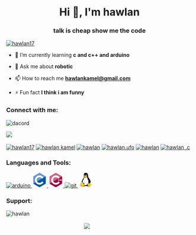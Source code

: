 <h1 align="center">Hi 👋, I'm hawlan</h1>
<h3 align="center">talk is cheap show me the code</h3>



<p align="left"> <a href="https://twitter.com/hawlan17" target="blank"><img src="https://img.shields.io/twitter/follow/hawlan17?logo=twitter&style=for-the-badge" alt="hawlan17" </p></a> 
   
                                                                     
                                                                         

- 🌱 I’m currently learning **c and c++ and arduino**

- 💬 Ask me about **robotic**

- 📫 How to reach me **hawlankamel@gmail.com**

- ⚡ Fun fact **I think i am funny**

<h3 align="left">Connect with me:</h3>

![dacord](https://discord.c99.nl/widget/theme-4/850476096386367500.png)


<a href="https://discord.gg/ebMPJ7nHAW"><img src="https://discord.com/api/guilds/910240318224498698/widget.png?style=banner2"></a>
<p align="left">
<a href="https://twitter.com/hawlan17" target="blank"><img align="center" src="https://raw.githubusercontent.com/rahuldkjain/github-profile-readme-generator/master/src/images/icons/Social/twitter.svg" alt="hawlan17" height="30" width="40" /></a>
<a href="https://linkedin.com/in/hawlan kamel" target="blank"><img align="center" src="https://raw.githubusercontent.com/rahuldkjain/github-profile-readme-generator/master/src/images/icons/Social/linked-in-alt.svg" alt="hawlan kamel" height="30" width="40" /></a>
<a href="https://stackoverflow.com/users/hawlan" target="blank"><img align="center" src="https://raw.githubusercontent.com/rahuldkjain/github-profile-readme-generator/master/src/images/icons/Social/stack-overflow.svg" alt="hawlan" height="30" width="40" /></a>
<a href="https://instagram.com/hawlan.ufo" target="blank"><img align="center" src="https://raw.githubusercontent.com/rahuldkjain/github-profile-readme-generator/master/src/images/icons/Social/instagram.svg" alt="hawlan.ufo" height="30" width="40" /></a>
<a href="https://www.youtube.com/c/hawlan" target="blank"><img align="center" src="https://raw.githubusercontent.com/rahuldkjain/github-profile-readme-generator/master/src/images/icons/Social/youtube.svg" alt="hawlan" height="30" width="40" /></a>
<a href="https://www.hackerrank.com/hawlan .c" target="blank"><img align="center" src="https://raw.githubusercontent.com/rahuldkjain/github-profile-readme-generator/master/src/images/icons/Social/hackerrank.svg" alt="hawlan .c" height="30" width="40" /></a>
</p>




<h3 align="left">Languages and Tools:</h3>
<p align="left"> <a href="https://www.arduino.cc/" target="_blank" rel="noreferrer"> <img src="https://cdn.worldvectorlogo.com/logos/arduino-1.svg" alt="arduino" width="40" height="40"/> </a> <a href="https://www.cprogramming.com/" target="_blank" rel="noreferrer"> <img src="https://raw.githubusercontent.com/devicons/devicon/master/icons/c/c-original.svg" alt="c" width="40" height="40"/> </a> <a href="https://www.w3schools.com/cpp/" target="_blank" rel="noreferrer"> <img src="https://raw.githubusercontent.com/devicons/devicon/master/icons/cplusplus/cplusplus-original.svg" alt="cplusplus" width="40" height="40"/> </a> <a href="https://git-scm.com/" target="_blank" rel="noreferrer"> <img src="https://www.vectorlogo.zone/logos/git-scm/git-scm-icon.svg" alt="git" width="40" height="40"/> </a> <a href="https://www.linux.org/" target="_blank" rel="noreferrer"> <img src="https://raw.githubusercontent.com/devicons/devicon/master/icons/linux/linux-original.svg" alt="linux" width="40" height="40"/> </a> </p>

<h3 align="left">Support:</h3>
<p><a href="https://www.buymeacoffee.com/hawlan"> <img align="left" src="https://cdn.buymeacoffee.com/buttons/v2/default-yellow.png" height="50" width="210" alt="hawlan" /></a></p><br><br>


<img src="https://activity-graph.herokuapp.com/graph?username=hawlanjs&bg_color=202020&color=ffffff&line=4f8cc9&point=ffffff&area=true&hide_border=true"/>

